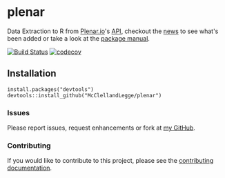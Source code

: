 # plenar
Data Extraction to R from [Plenar.io](http://plenar.io/)'s [API](http://docs.plenar.io/), checkout the [news](NEWS.md) to see what's been added or take a look at the [package manual](inst/plenar.pdf).

[![Build Status](https://travis-ci.org/McClellandLegge/plenar.svg?branch=master)](https://travis-ci.org/McClellandLegge/plenar)
[![codecov](https://codecov.io/gh/McClellandLegge/plenar/branch/master/graph/badge.svg)](https://codecov.io/gh/McClellandLegge/plenar)

## Installation

    install.packages("devtools")
    devtools::install_github("McClellandLegge/plenar")

### Issues

Please report issues, request enhancements or fork at [my GitHub](https://github.com/McClellandLegge/plenar/issues).

### Contributing

If you would like to contribute to this project, please see the [contributing documentation](CONTRIBUTING.md).
